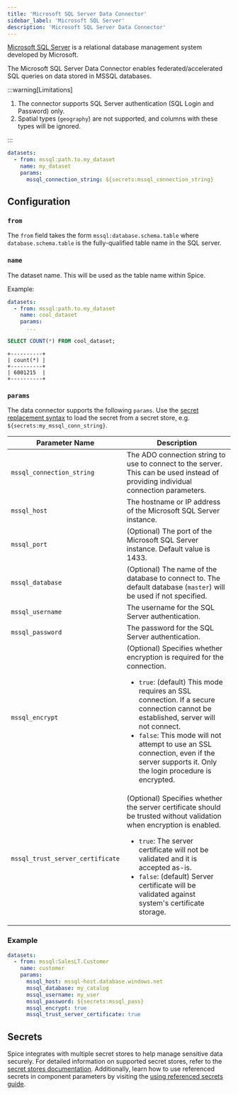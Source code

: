```yaml
---
title: 'Microsoft SQL Server Data Connector'
sidebar_label: 'Microsoft SQL Server'
description: 'Microsoft SQL Server Data Connector'
---
```


[Microsoft SQL Server](https://www.microsoft.com/en-us/sql-server) is a relational database management system developed by Microsoft.

The Microsoft SQL Server Data Connector enables federated/accelerated SQL queries on data stored in MSSQL databases.

:::warning[Limitations]

1. The connector supports SQL Server authentication (SQL Login and Password) only.
1. Spatial types (`geography`) are not supported, and columns with these types will be ignored.

:::

```yaml
datasets:
  - from: mssql:path.to.my_dataset
    name: my_dataset
    params:
      mssql_connection_string: ${secrets:mssql_connection_string}
```

## Configuration

### `from`

The `from` field takes the form `mssql:database.schema.table` where `database.schema.table` is the fully-qualified table name in the SQL server.

### `name`

The dataset name. This will be used as the table name within Spice.

Example:
```yaml
datasets:
  - from: mssql:path.to.my_dataset
    name: cool_dataset
    params:
      ...
```

```sql
SELECT COUNT(*) FROM cool_dataset;
```

```shell
+----------+
| count(*) |
+----------+
| 6001215  |
+----------+
```

### `params`

The data connector supports the following `params`. Use the [secret replacement syntax](../secret-stores/index.md) to load the secret from a secret store, e.g. `${secrets:my_mssql_conn_string}`.

| Parameter Name                   | Description                                                                                                                                                                                                                                                                                                                                                                 |
| -------------------------------- | --------------------------------------------------------------------------------------------------------------------------------------------------------------------------------------------------------------------------------------------------------------------------------------------------------------------------------------------------------------------------- |
| `mssql_connection_string`        | The ADO connection string to use to connect to the server. This can be used instead of providing individual connection parameters.                                                                                                                                                                                                                                          |
| `mssql_host`                     | The hostname or IP address of the Microsoft SQL Server instance.                                                                                                                                                                                                                                                                                                            |
| `mssql_port`                     | (Optional) The port of the Microsoft SQL Server instance. Default value is 1433.                                                                                                                                                                                                                                                                                            |
| `mssql_database`                 | (Optional) The name of the database to connect to. The default database (`master`) will be used if not specified.                                                                                                                                                                                                                                                                      |
| `mssql_username`                 | The username for the SQL Server authentication.                                                                                                                                                                                                                                                                                                                             |
| `mssql_password`                 | The password for the SQL Server authentication.                                                                                                                                                                                                                                                                                                                             |
| `mssql_encrypt`                  | (Optional) Specifies whether encryption is required for the connection.<br /> <ul><li>`true`: (default) This mode requires an SSL connection. If a secure connection cannot be established, server will not connect.</li><li>`false`: This mode will not attempt to use an SSL connection, even if the server supports it. Only the login procedure is encrypted.</li></ul> |
| `mssql_trust_server_certificate` | (Optional) Specifies whether the server certificate should be trusted without validation when encryption is enabled.<br /> <ul><li>`true`: The server certificate will not be validated and it is accepted as-is.</li><li>`false`: (default) Server certificate will be validated against system's certificate storage.</li></ul>                                           |

### Example

```yaml
datasets:
  - from: mssql:SalesLT.Customer
    name: customer
    params:
      mssql_host: mssql-host.database.windows.net
      mssql_database: my_catalog
      mssql_username: my_user
      mssql_password: ${secrets:mssql_pass}
      mssql_encrypt: true
      mssql_trust_server_certificate: true
```

## Secrets

Spice integrates with multiple secret stores to help manage sensitive data securely. For detailed information on supported secret stores, refer to the [secret stores documentation](/components/secret-stores). Additionally, learn how to use referenced secrets in component parameters by visiting the [using referenced secrets guide](/components/secret-stores#using-secrets).